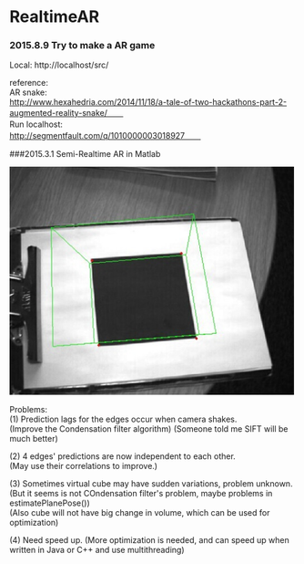 # RealtimeAR

### 2015.8.9 Try to make a AR game
Local:  http://localhost/src/

reference:    
AR snake:     
http://www.hexahedria.com/2014/11/18/a-tale-of-two-hackathons-part-2-augmented-reality-snake/　　  
Run localhost:　  
http://segmentfault.com/q/1010000003018927　　


###2015.3.1 Semi-Realtime AR in Matlab

<img src="https://github.com/mincongzhang/MachineVision/raw/master/augmented_reality.jpg" alt="augmented_reality" title="augmented_reality" width="500"/>


Problems:  
(1) Prediction lags for the edges occur when camera shakes.   
(Improve the Condensation filter algorithm)
(Someone told me SIFT will be much better)

(2) 4 edges' predictions are now independent to each other.   
(May use their correlations to improve.)  

(3) Sometimes virtual cube may have sudden variations, problem unknown.   
(But it seems is not COndensation filter's problem, maybe problems in estimatePlanePose())  
(Also cube will not have big change in volume, which can be used for optimization)  

(4) Need speed up. (More optimization is needed, and can speed up when written in Java or C++ and use multithreading)  
